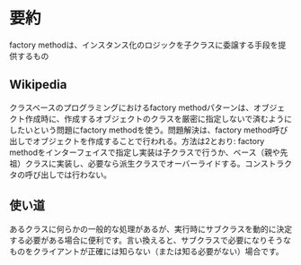 # 要約
factory methodは、インスタンス化のロジックを子クラスに委譲する手段を提供するもの

## Wikipedia
クラスベースのプログラミングにおけるfactory methodパターンは、オブジェクト作成時に、作成するオブジェクトのクラスを厳密に指定しないで済むようにしたいという問題にfactory methodを使う。問題解決は、factory method呼び出しでオブジェクトを作成することで行われる。方法は2とおり: factory methodをインターフェイスで指定し実装は子クラスで行うか、ベース（親や先祖）クラスに実装し、必要なら派生クラスでオーバーライドする。コンストラクタの呼び出しでは行わない。

## 使い道
あるクラスに何らかの一般的な処理があるが、実行時にサブクラスを動的に決定する必要がある場合に便利です。言い換えると、サブクラスで必要になりそうなものをクライアントが正確には知らない（または知る必要がない）場合です。